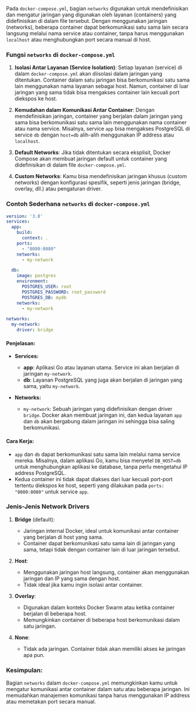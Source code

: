 Pada `docker-compose.yml`, bagian `networks` digunakan untuk mendefinisikan dan mengatur jaringan yang digunakan oleh layanan (containers) yang didefinisikan di dalam file tersebut. Dengan menggunakan jaringan (networks), beberapa container dapat berkomunikasi satu sama lain secara langsung melalui nama service atau container, tanpa harus menggunakan `localhost` atau menghubungkan port secara manual di host.

### Fungsi `networks` di `docker-compose.yml`

1. **Isolasi Antar Layanan (Service Isolation)**:
   Setiap layanan (service) di dalam `docker-compose.yml` akan diisolasi dalam jaringan yang ditentukan. Container dalam satu jaringan bisa berkomunikasi satu sama lain menggunakan nama layanan sebagai host. Namun, container di luar jaringan yang sama tidak bisa mengakses container lain kecuali port diekspos ke host.

2. **Kemudahan dalam Komunikasi Antar Container**:
   Dengan mendefinisikan jaringan, container yang berjalan dalam jaringan yang sama bisa berkomunikasi satu sama lain menggunakan nama container atau nama service. Misalnya, service `app` bisa mengakses PostgreSQL di service `db` dengan `host=db` alih-alih menggunakan IP address atau `localhost`.

3. **Default Networks**:
   Jika tidak ditentukan secara eksplisit, Docker Compose akan membuat jaringan default untuk container yang didefinisikan di dalam file `docker-compose.yml`.

4. **Custom Networks**:
   Kamu bisa mendefinisikan jaringan khusus (custom networks) dengan konfigurasi spesifik, seperti jenis jaringan (bridge, overlay, dll.) atau pengaturan driver.

### Contoh Sederhana `networks` di `docker-compose.yml`

```yaml
version: '3.8'
services:
  app:
    build:
      context: .
    ports:
      - "8080:8080"
    networks:
      - my-network

  db:
    image: postgres
    environment:
      POSTGRES_USER: root
      POSTGRES_PASSWORD: root_password
      POSTGRES_DB: mydb
    networks:
      - my-network

networks:
  my-network:
    driver: bridge
```

#### Penjelasan:

- **Services:**
  - **app**: Aplikasi Go atau layanan utama. Service ini akan berjalan di jaringan `my-network`.
  - **db**: Layanan PostgreSQL yang juga akan berjalan di jaringan yang sama, yaitu `my-network`.
  
- **Networks:**
  - `my-network`: Sebuah jaringan yang didefinisikan dengan driver `bridge`. Docker akan membuat jaringan ini, dan kedua layanan `app` dan `db` akan bergabung dalam jaringan ini sehingga bisa saling berkomunikasi.
  
#### Cara Kerja:

- `app` dan `db` dapat berkomunikasi satu sama lain melalui nama service mereka. Misalnya, dalam aplikasi Go, kamu bisa menyetel `DB_HOST=db` untuk menghubungkan aplikasi ke database, tanpa perlu mengetahui IP address PostgreSQL.
- Kedua container ini tidak dapat diakses dari luar kecuali port-port tertentu diekspos ke host, seperti yang dilakukan pada `ports: "8080:8080"` untuk service `app`.

### Jenis-Jenis Network Drivers

1. **Bridge** (default):
   - Jaringan internal Docker, ideal untuk komunikasi antar container yang berjalan di host yang sama.
   - Container dapat berkomunikasi satu sama lain di jaringan yang sama, tetapi tidak dengan container lain di luar jaringan tersebut.

2. **Host**:
   - Menggunakan jaringan host langsung, container akan menggunakan jaringan dan IP yang sama dengan host.
   - Tidak ideal jika kamu ingin isolasi antar container.

3. **Overlay**:
   - Digunakan dalam konteks Docker Swarm atau ketika container berjalan di beberapa host.
   - Memungkinkan container di beberapa host berkomunikasi dalam satu jaringan.

4. **None**:
   - Tidak ada jaringan. Container tidak akan memiliki akses ke jaringan apa pun.

### Kesimpulan:
Bagian `networks` dalam `docker-compose.yml` memungkinkan kamu untuk mengatur komunikasi antar container dalam satu atau beberapa jaringan. Ini memudahkan manajemen komunikasi tanpa harus menggunakan IP address atau memetakan port secara manual.

